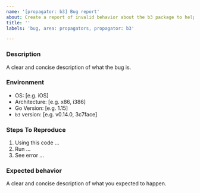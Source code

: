 ```yaml
---
name: '[propagator: b3] Bug report'
about: Create a report of invalid behavior about the b3 package to help us improve
title: ''
labels: 'bug, area: propagators, propagator: b3'

---
```


### Description

A clear and concise description of what the bug is.

### Environment

- OS: [e.g. iOS]
- Architecture: [e.g. x86, i386]
- Go Version: [e.g. 1.15]
- `b3` version: [e.g. v0.14.0, 3c7face]

### Steps To Reproduce

1. Using this code ...
2. Run ...
3. See error ...

### Expected behavior

A clear and concise description of what you expected to happen.
